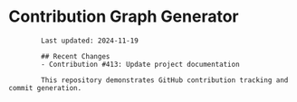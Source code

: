 # Contribution Graph Generator
            
            Last updated: 2024-11-19
            
            ## Recent Changes
            - Contribution #413: Update project documentation
            
            This repository demonstrates GitHub contribution tracking and commit generation.
        